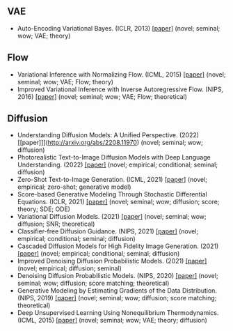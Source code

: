 


## VAE

- Auto-Encoding Variational Bayes. (ICLR, 2013) [[paper]](https://arxiv.org/abs/1312.6114) (novel; seminal; wow; VAE; theory)

## Flow


- Variational Inference with Normalizing Flow. (ICML, 2015) [[paper]](https://arxiv.org/pdf/1505.05770.pdf) (novel; seminal; wow; VAE; Flow; theory)
- Improved Variational Inference with Inverse Autoregressive Flow. (NIPS, 2016) [[paper]](https://arxiv.org/abs/1606.04934) (novel; seminal; wow; VAE; Flow; theoretical)

## Diffusion


- Understanding Diffusion Models: A Unified Perspective. (2022) [[paper]]](http://arxiv.org/abs/2208.11970) (novel; seminal; wow; diffusion)
- Photorealistic Text-to-Image Diffusion Models with Deep Language Understanding. (2022) [[paper]](http://arxiv.org/abs/2205.11487)  (novel; empirical; conditional; seminal; diffusion)
- Zero-Shot Text-to-Image Generation. (ICML, 2021) [[paper](http://arxiv.org/abs/2102.12092)] (novel; empirical; zero-shot; generative model)
- Score-based Generative Modeling Through Stochastic Differential Equations. (ICLR, 2021) [[paper]](http://arxiv.org/abs/2011.13456) (novel; seminal; wow; diffusion; score; theory; SDE; ODE)
- Variational Diffusion Models. (2021) [[paper]](http://arxiv.org/abs/2107.00630) (novel; seminal; wow; diffusion; SNR; theoretical)
- Classifier-free Diffusion Guidance. (NIPS, 2021) [[paper]](http://arxiv.org/abs/2207.12598) (novel; empirical; conditional; seminal; diffusion)
- Cascaded Diffusion Models for High Fidelity Image Generation. (2021) [[paper]](http://arxiv.org/abs/2106.15282) (novel; empirical; conditional; seminal; diffusion)
- Improved Denoising Diffusion Probabilistic Models. (2021) [[paper]](http://arxiv.org/abs/2102.09672) (novel; empirical; diffusion; seminal)
- Denoising Diffusion Probabilistic Models. (NIPS, 2020) [[paper]](https://arxiv.org/pdf/2006.11239.pdf) (novel; seminal; wow; diffusion; score matching; theoretical)
- Generative Modeling by Estimating Gradients of the Data Distribution. (NIPS, 2019) [[paper]](http://arxiv.org/abs/1907.05600) (novel; seminal; wow; diffusion; score matching; theoretical)
- Deep Unsupervised Learning Using Nonequilibrium Thermodynamics. (ICML, 2015) [[paper]](http://arxiv.org/abs/2211.09324) (novel; seminal; wow; VAE; theory; diffusion)
